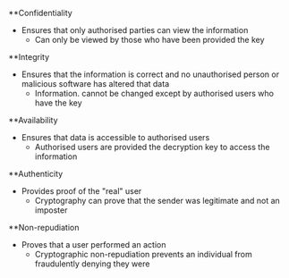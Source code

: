 **Confidentiality
- Ensures that only authorised parties can view the information
	- Can only be viewed by those who have been provided the key

**Integrity
- Ensures that the information is correct and no unauthorised person or malicious software has altered that data
	- Information. cannot be changed except by authorised users who have the key

**Availability
- Ensures that data is accessible to authorised users
	- Authorised users are provided the decryption key to access the information

**Authenticity
- Provides proof of the "real" user
	- Cryptography can prove that the sender was legitimate and not an imposter

**Non-repudiation
- Proves that a user performed an action
	- Cryptographic non-repudiation prevents an individual from fraudulently denying they were 